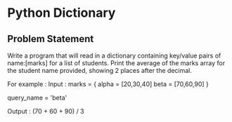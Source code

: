 # Python Dictionary

## Problem Statement

Write a program that will read in a dictionary containing key/value pairs of name:[marks] for a list of students. 
Print the average of the marks array for the student name provided, showing 2 places after the decimal.

For example :
Input :
marks = {
		alpha = [20,30,40]
		beta = [70,60,90]
	}
	
query_name = 'beta'

Output : (70 + 60 + 90) / 3
